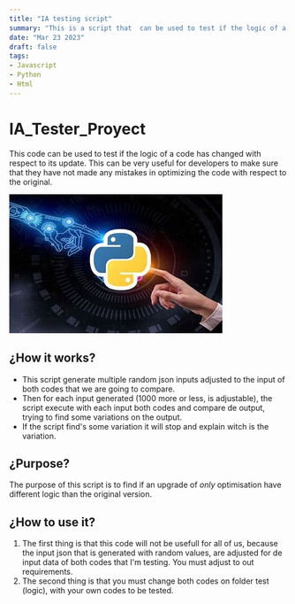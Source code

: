 ```yaml
---
title: "IA testing script"
summary: "This is a script that  can be used to test if the logic of a code has changed with respect to its update. This can be very useful for developers to make sure that they have not made any mistakes in optimizing the code with respect to the original."
date: "Mar 23 2023"
draft: false
tags:
- Javascript
- Python
- Html
---
```


# IA_Tester_Proyect

This code can be used to test if the logic of a code has changed with respect to its update. This can be very useful for developers to make sure that they have not made any mistakes in optimizing the code with respect to the original.

![Image representative, IA and Python.](../../../../public/1.jpeg)

## ¿How it works?
- This script generate multiple random json inputs adjusted to the input of both codes that we are going to compare.
- Then for each input generated (1000 more or less, is adjustable), the script execute with each input both codes and compare de output, trying to find some variations on the output.
- If the script find's some variation it will stop and explain witch is the variation.   

## ¿Purpose?
The purpose of this script is to find if an upgrade of *only* optimisation have different logic than the original version.

## ¿How to use it?
1. The first thing is that this code will not be usefull for all of us, because the input json that is generated with random values, are adjusted for de input data of both codes that I'm testing. You must adjust to out requirements.
2. The second thing is that you must change both codes on folder test (logic), with your own codes to be tested.
